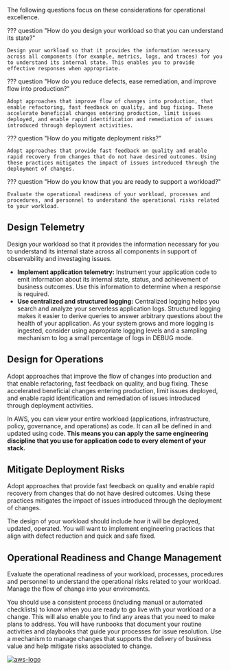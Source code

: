 The following questions focus on these considerations for operational excellence.

??? question "How do you design your workload so that you can understand its state?"

    Design your workload so that it provides the information necessary across all components (for example, metrics, logs, and traces) for you to understand its internal state. This enables you to provide effective responses when appropriate.

??? question "How do you reduce defects, ease remediation, and improve flow into production?"

    Adopt approaches that improve flow of changes into production, that enable refactoring, fast feedback on quality, and bug fixing. These accelerate beneficial changes entering production, limit issues deployed, and enable rapid identification and remediation of issues introduced through deployment activities.

??? question "How do you mitigate deployment risks?"

    Adopt approaches that provide fast feedback on quality and enable rapid recovery from changes that do not have desired outcomes. Using these practices mitigates the impact of issues introduced through the deployment of changes.

??? question "How do you know that you are ready to support a workload?"

    Evaluate the operational readiness of your workload, processes and procedures, and personnel to understand the operational risks related to your workload.

## Design Telemetry
Design your workload so that it provides the information necessary for you to understand its internal state across all components in support of observability and investaging issues.

- **Implement application telemetry:** Instrument your application code to emit information about its internal state, status, and achievement of business outcomes. Use this information to determine when a response is required.
- **Use centralized and structured logging:** Centralized logging helps you search and analyze your serverless application logs. Structured logging makes it easier to derive queries to answer arbitrary questions about the health of your application. As your system grows and more logging is ingested, consider using appropriate logging levels and a sampling mechanism to log a small percentage of logs in DEBUG mode.

## Design for Operations
Adopt approaches that improve the flow of changes into production and that enable refactoring, fast feedback on quality, and bug fixing. These accelerated beneficial changes entering production, limit issues deployed, and enable rapid identification and remediation of issues introduced through deployment activities.

In AWS, you can view your entire workload (applications, infrastructure, policy, governance, and operations) as code. It can all be defined in and updated using code. **This means you can apply the same engineering discipline that you use for application code to every element of your stack.**

## Mitigate Deployment Risks
Adopt approaches that provide fast feedback on quality and enable rapid recovery from changes that do not have desired outcomes. Using these practices mitigates the impact of issues introduced through the deployment of changes.

The design of your workload should include how it will be deployed, updated, operated. You will want to implement engineering practices that align with defect reduction and quick and safe fixed.


## Operational Readiness and Change Management
Evaluate the operational readiness of your workload, processes, procedures and personnel to understand the operational risks related to your workload. Manage the flow of change into your enviroments.

You should use a consistent process (including manual or automated checklists) to know when you are ready to go live with your workload or a change. This will also enable you to find any areas that you need to make plans to address. You will have runbooks that document your routine activities and playbooks that guide your processes for issue resolution. Use a mechanism to manage changes that supports the delivery of business value and help mitigate risks associated to change.

<a href="https://docs.aws.amazon.com/wellarchitected/latest/operational-excellence-pillar/prepare.html">![aws-logo](https://img.shields.io/badge/Amazon_AWS-FF9900?style=for-the-badge&logo=amazonaws&logoColor=white)</a>